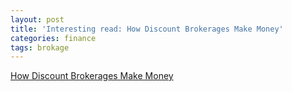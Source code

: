 ```yaml
---
layout: post
title: 'Interesting read: How Discount Brokerages Make Money'
categories: finance
tags: brokage
---
```


[How Discount Brokerages Make Money](https://www.kalzumeus.com/2019/6/26/how-brokerages-make-money/)
